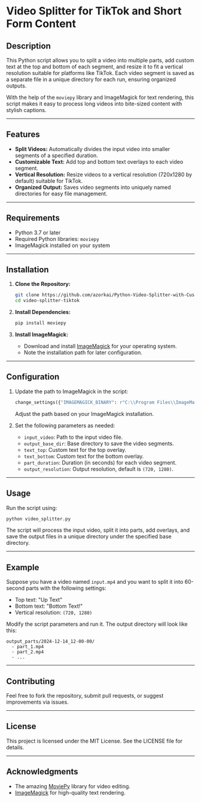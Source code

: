 
# Video Splitter for TikTok and Short Form Content

## Description
This Python script allows you to split a video into multiple parts, add custom text at the top and bottom of each segment, and resize it to fit a vertical resolution suitable for platforms like TikTok. Each video segment is saved as a separate file in a unique directory for each run, ensuring organized outputs.

With the help of the `moviepy` library and ImageMagick for text rendering, this script makes it easy to process long videos into bite-sized content with stylish captions.

---

## Features
- **Split Videos:** Automatically divides the input video into smaller segments of a specified duration.
- **Customizable Text:** Add top and bottom text overlays to each video segment.
- **Vertical Resolution:** Resize videos to a vertical resolution (720x1280 by default) suitable for TikTok.
- **Organized Output:** Saves video segments into uniquely named directories for easy file management.

---

## Requirements
- Python 3.7 or later
- Required Python libraries: `moviepy`
- ImageMagick installed on your system

---

## Installation

1. **Clone the Repository:**
   ```bash
   git clone https://github.com/azorkai/Python-Video-Splitter-with-Custom-Text-Overlay.git
   cd video-splitter-tiktok
   ```

2. **Install Dependencies:**
   ```bash
   pip install moviepy
   ```

3. **Install ImageMagick:**
   - Download and install [ImageMagick](https://imagemagick.org/script/download.php) for your operating system.
   - Note the installation path for later configuration.

---

## Configuration

1. Update the path to ImageMagick in the script:
   ```python
   change_settings({"IMAGEMAGICK_BINARY": r"C:\\Program Files\\ImageMagick-7.1.1-Q16-HDRI\\magick.exe"})
   ```
   Adjust the path based on your ImageMagick installation.

2. Set the following parameters as needed:
   - `input_video`: Path to the input video file.
   - `output_base_dir`: Base directory to save the video segments.
   - `text_top`: Custom text for the top overlay.
   - `text_bottom`: Custom text for the bottom overlay.
   - `part_duration`: Duration (in seconds) for each video segment.
   - `output_resolution`: Output resolution, default is `(720, 1280)`.

---

## Usage

Run the script using:
```bash
python video_splitter.py
```
The script will process the input video, split it into parts, add overlays, and save the output files in a unique directory under the specified base directory.

---

## Example

Suppose you have a video named `input.mp4` and you want to split it into 60-second parts with the following settings:
- Top text: "Up Text"
- Bottom text: "Bottom Text!"
- Vertical resolution: `(720, 1280)`

Modify the script parameters and run it. The output directory will look like this:
```
output_parts/2024-12-14_12-00-00/
  - part_1.mp4
  - part_2.mp4
  - ...
```

---

## Contributing
Feel free to fork the repository, submit pull requests, or suggest improvements via issues.

---

## License
This project is licensed under the MIT License. See the LICENSE file for details.

---

## Acknowledgments
- The amazing [MoviePy](https://zulko.github.io/moviepy/) library for video editing.
- [ImageMagick](https://imagemagick.org/) for high-quality text rendering.
